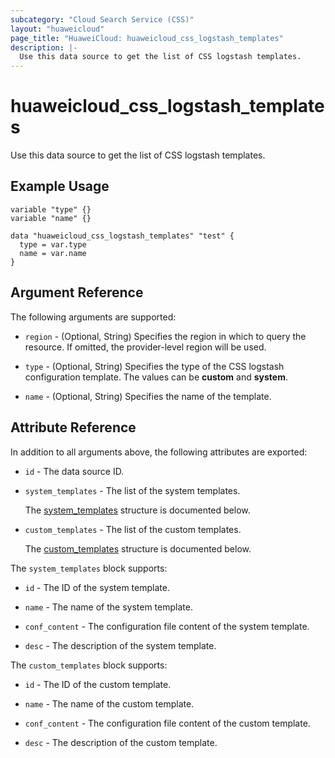 ```yaml
---
subcategory: "Cloud Search Service (CSS)"
layout: "huaweicloud"
page_title: "HuaweiCloud: huaweicloud_css_logstash_templates"
description: |-
  Use this data source to get the list of CSS logstash templates.
---
```


# huaweicloud_css_logstash_templates

Use this data source to get the list of CSS logstash templates.

## Example Usage

```hcl
variable "type" {}
variable "name" {}

data "huaweicloud_css_logstash_templates" "test" {
  type = var.type
  name = var.name
}
```

## Argument Reference

The following arguments are supported:

* `region` - (Optional, String) Specifies the region in which to query the resource.
  If omitted, the provider-level region will be used.

* `type` - (Optional, String) Specifies the type of the CSS logstash configuration template.
  The values can be **custom** and **system**.

* `name` - (Optional, String) Specifies the name of the template.

## Attribute Reference

In addition to all arguments above, the following attributes are exported:

* `id` - The data source ID.

* `system_templates` - The list of the system templates.

  The [system_templates](#system_templates_struct) structure is documented below.

* `custom_templates` - The list of the custom templates.

  The [custom_templates](#custom_templates_struct) structure is documented below.

<a name="system_templates_struct"></a>
The `system_templates` block supports:

* `id` - The ID of the system template.

* `name` - The name of the system template.

* `conf_content` - The configuration file content of the system template.

* `desc` - The description of the system template.

<a name="custom_templates_struct"></a>
The `custom_templates` block supports:

* `id` - The ID of the custom template.

* `name` - The name of the custom template.

* `conf_content` - The configuration file content of the custom template.

* `desc` - The description of the custom template.
